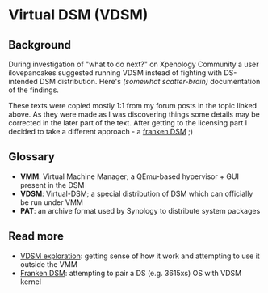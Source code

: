 # Virtual DSM (VDSM)

## Background
During investigation of "what to do next?" on Xpenology Community a user ilovepancakes suggested running VDSM instead of 
fighting with DS-intended DSM distribution. Here's *(somewhat scatter-brain)* documentation of the findings.

These texts were copied mostly 1:1 from my forum posts in the topic linked above. As they were made as I was discovering
things some details may be corrected in the later part of the text. After getting to the licensing part I decided to 
take a different approach - a [franken DSM](franken-dsm.md) ;)


## Glossary
  - **VMM**: Virtual Machine Manager; a QEmu-based hypervisor + GUI present in the DSM
  - **VDSM**: Virtual-DSM; a special distribution of DSM which can officially be run under VMM
  - **PAT**: an archive format used by Synology to distribute system packages


## Read more
  - [VDSM exploration](vdsm-investigation.md): getting sense of how it work and attempting to use it outside the VMM
  - [Franken DSM](franken-dsm.md): attempting to pair a DS (e.g. 3615xs) OS with VDSM kernel
